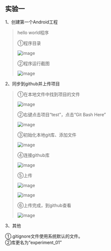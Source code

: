 ## 实验一

1、创建第一个Android工程

> hello world程序
>
> ①程序目录
>
> ![image](https://github.com/vency799/test1/blob/master/menu.jpg)
>
> ②程序运行截图
>
> ![image](https://github.com/vency799/test1/blob/master/test.jpg)

2、同步到github并上传项目

> ①在本地文件中找到项目的文件
>
> ![image](https://github.com/vency799/test1/blob/master/find_project.png)
>
> ②右键点击项目“test”，点击“Git Bash Here”
>
> ![image](https://github.com/vency799/test1/blob/master/upload_1.png)
>
> ③初始化本地git库、添加文件
>
> ![image](https://github.com/vency799/test1/blob/master/upload_2.png)
>
> ④连接github库
>
> ![image](https://github.com/vency799/test1/blob/master/upload_3.png)
>
> ⑤上传
>
> ![image](https://github.com/vency799/test1/blob/master/upload_4.png)
>
> ![image](https://github.com/vency799/test1/blob/master/upload_5.png)
>
> ⑥上传完成，到github查看
>
> ![image](https://github.com/vency799/test1/blob/master/upload_fin.png)

3、其他

①.gitignore文件使用系统默认的文件。<br>
②库更名为“experiment_01”

